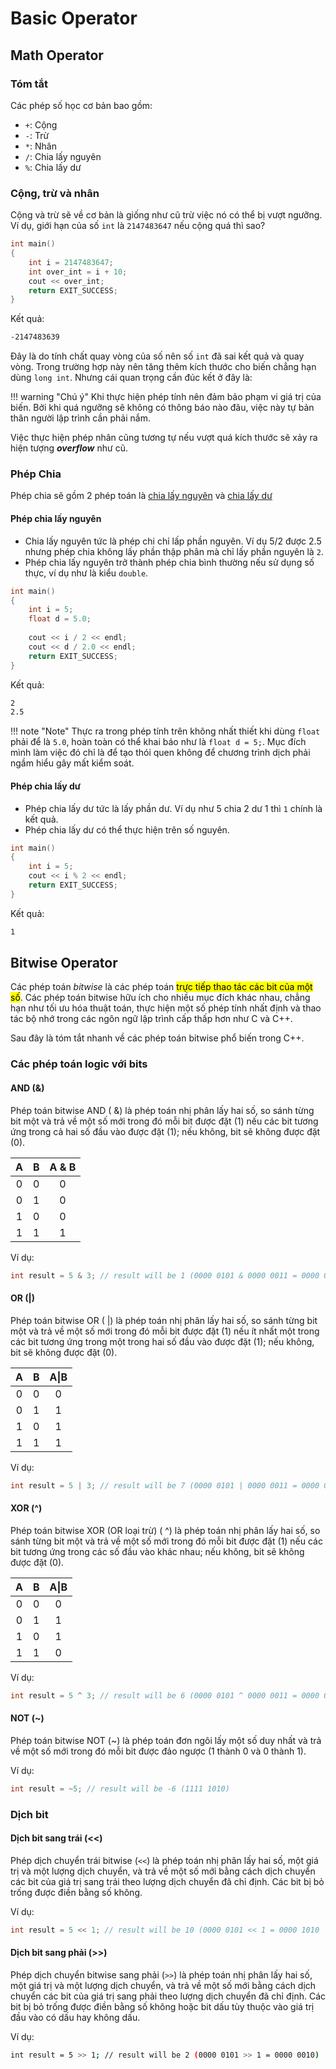 # Basic Operator

## Math Operator

### Tóm tắt

Các phép số học cơ bản bao gồm:
- `+`: Cộng
- `-`: Trừ
- `*`: Nhân
- `/`: Chia lấy nguyên
- `%`: Chia lấy dư

### Cộng, trừ và nhân

Cộng và trừ sẽ về cơ bản là giống như cũ trừ việc nó có thể  bị vượt ngưỡng. Ví dụ, giới hạn của số `int` là `2147483647` nếu cộng quá thì sao?

```c++
int main()
{
	int i = 2147483647;
	int over_int = i + 10;
	cout << over_int;
	return EXIT_SUCCESS;
}
```
Kết quả:
```bash
-2147483639
```
Đây là do tính chất quay vòng của số nên số `int` đã sai kết quả và quay vòng. Trong trường hợp này nên tăng thêm kích thước cho biến chẳng hạn dùng `long int`. Nhưng cái quan trọng cần đúc kết ở đây là:

!!! warning "Chú ý"
	Khi thực hiện phép tính nên đảm bảo phạm vi giá trị của biến. Bởi khi quá ngưỡng sẽ không có thông báo nào đâu, việc này tự bản thân người lập trình cần phải nắm.

Việc thực hiện phép nhân cũng tương tự nếu vượt quá kích thước sẽ xảy ra hiện tượng ___overflow___ như cũ.

### Phép Chia

Phép chia sẽ gồm 2 phép toán là <u>chia lấy nguyên</u> và <u>chia lấy dư</u>
#### Phép chia lấy nguyên

- Chia lấy nguyên tức là phép chi chỉ lấp phần nguyên. Ví dụ 5/2 được 2.5 nhưng phép chia không lấy phần thập phân mà chỉ lấy phần nguyên là `2`.
- Phép chia lấy nguyên trở thành phép chia bình thường nếu sử dụng số thực, ví dụ như là kiểu `double`.

```cpp
int main()
{
	int i = 5;
	float d = 5.0;
	
	cout << i / 2 << endl;
	cout << d / 2.0 << endl;
	return EXIT_SUCCESS;
}
```
Kết quả:
```bash
2
2.5
```
!!! note "Note"
	Thực ra trong phép tính trên không nhất thiết khi dùng `float` phải để là `5.0`, hoàn toàn có thể khai báo như là `float d = 5;`. Mục đích mình làm việc đó chỉ là để tạo thói quen không để chương trình dịch phải ngầm hiểu gây mất kiểm soát.

#### Phép chia lấy dư

- Phép chia lấy dư tức là lấy phần dư. Ví dụ như 5 chia 2 dư 1 thì `1` chính là kết quả.
- Phép chia lấy dư có thể thực hiện trên số nguyên.

```cpp
int main()
{
	int i = 5;
	cout << i % 2 << endl;
	return EXIT_SUCCESS;
}
```
Kết quả:
```bash
1
```

## Bitwise Operator

Các phép toán _bitwise_ là các phép toán <mark>trực tiếp thao tác các bit của một số</mark>. Các phép toán bitwise hữu ích cho nhiều mục đích khác nhau, chẳng hạn như tối ưu hóa thuật toán, thực hiện một số phép tính nhất định và thao tác bộ nhớ trong các ngôn ngữ lập trình cấp thấp hơn như C và C++.

Sau đây là tóm tắt nhanh về các phép toán bitwise phổ biến trong C++.

### Các phép toán logic với bits

#### AND (&)

Phép toán bitwise AND ( &) là phép toán nhị phân lấy hai số, so sánh từng bit một và trả về một số mới trong đó mỗi bit được đặt (1) nếu các bit tương ứng trong cả hai số đầu vào được đặt (1); nếu không, bit sẽ không được đặt (0).

|  A  |  B  | A & B |
| :-: | :-: | :---: |
|  0  |  0  |   0   |
|  0  |  1  |   0   |
|  1  |  0  |   0   |
|  1  |  1  |   1   |

Ví dụ:

```c++
int result = 5 & 3; // result will be 1 (0000 0101 & 0000 0011 = 0000 0001)
```

#### OR (|)

Phép toán bitwise OR ( |) là phép toán nhị phân lấy hai số, so sánh từng bit một và trả về một số mới trong đó mỗi bit được đặt (1) nếu ít nhất một trong các bit tương ứng trong một trong hai số đầu vào được đặt (1); nếu không, bit sẽ không được đặt (0).

|  A  |  B  | A\|B |
| :-: | :-: | :--: |
|  0  |  0  |  0   |
|  0  |  1  |  1   |
|  1  |  0  |  1   |
|  1  |  1  |  1   |

Ví dụ:

```c++
int result = 5 | 3; // result will be 7 (0000 0101 | 0000 0011 = 0000 0111
```

#### XOR (^)

Phép toán bitwise XOR (OR loại trừ) ( ^) là phép toán nhị phân lấy hai số, so sánh từng bit một và trả về một số mới trong đó mỗi bit được đặt (1) nếu các bit tương ứng trong các số đầu vào khác nhau; nếu không, bit sẽ không được đặt (0).

|  A  |  B  | A\|B |
| :-: | :-: | :--: |
|  0  |  0  |  0   |
|  0  |  1  |  1   |
|  1  |  0  |  1   |
|  1  |  1  |  0   |

Ví dụ:

```cpp
int result = 5 ^ 3; // result will be 6 (0000 0101 ^ 0000 0011 = 0000 0110)
```

#### NOT (~)

Phép toán bitwise NOT (~) là phép toán đơn ngôi lấy một số duy nhất và trả về một số mới trong đó mỗi bit được đảo ngược (1 thành 0 và 0 thành 1).

Ví dụ:

```cpp
int result = ~5; // result will be -6 (1111 1010)
```

### Dịch bit

#### Dịch bit sang trái (<<)

Phép dịch chuyển trái bitwise (`<<`) là phép toán nhị phân lấy hai số, một giá trị và một lượng dịch chuyển, và trả về một số mới bằng cách dịch chuyển các bit của giá trị sang trái theo lượng dịch chuyển đã chỉ định. Các bit bị bỏ trống được điền bằng số không.

Ví dụ:

```cpp
int result = 5 << 1; // result will be 10 (0000 0101 << 1 = 0000 1010
```

#### Dịch bit sang phải (>>)

Phép dịch chuyển bitwise sang phải (`>>`) là phép toán nhị phân lấy hai số, một giá trị và một lượng dịch chuyển, và trả về một số mới bằng cách dịch chuyển các bit của giá trị sang phải theo lượng dịch chuyển đã chỉ định. Các bit bị bỏ trống được điền bằng số không hoặc bit dấu tùy thuộc vào giá trị đầu vào có dấu hay không dấu.

Ví dụ:

```bash
int result = 5 >> 1; // result will be 2 (0000 0101 >> 1 = 0000 0010)
```